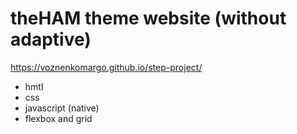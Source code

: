# theHAM theme website (without adaptive)
https://voznenkomargo.github.io/step-project/

- hmtl
- css
- javascript (native)
- flexbox and grid
